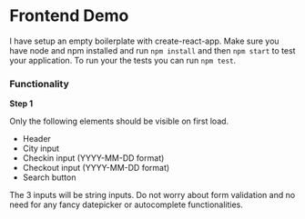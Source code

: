 # Frontend Demo

I have setup an empty boilerplate with create-react-app. Make sure you have node and npm installed and run ```npm install``` and then ```npm start``` to test your application. To run your the tests you can run ```npm test```.

### Functionality

**Step 1**

Only the following elements should be visible on first load.
- Header
- City input
- Checkin input (YYYY-MM-DD format)
- Checkout input (YYYY-MM-DD format)
- Search button

The 3 inputs will be string inputs. Do not worry about form validation and no need for any fancy datepicker or autocomplete functionalities.

